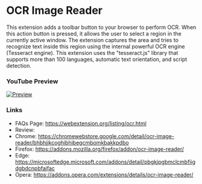 # OCR Image Reader

This extension adds a toolbar button to your browser to perform OCR. When this action button is pressed, it allows the user to select a region in the currently active window. The extension captures the area and tries to recognize text inside this region using the internal powerful OCR engine (Tesseract engine). This extension uses the "tesseract.js" library that supports more than 100 languages, automatic text orientation, and script detection.

### YouTube Preview
[![Preview](https://img.youtube.com/vi/XnpgZPnn9bk/0.jpg)](https://www.youtube.com/watch?v=XnpgZPnn9bk)

### Links
  * FAQs Page: https://webextension.org/listing/ocr.html
  * Review:
  * Chrome: https://chromewebstore.google.com/detail/ocr-image-reader/bhbhjjkcoghibhibegcmbomkbakkpdbo
  * Firefox: https://addons.mozilla.org/firefox/addon/ocr-image-reader/
  * Edge: https://microsoftedge.microsoft.com/addons/detail/pbgkjpgbmclcmbfiigdgbdcnpbfajfac
  * Opera: https://addons.opera.com/extensions/details/ocr-image-reader/

